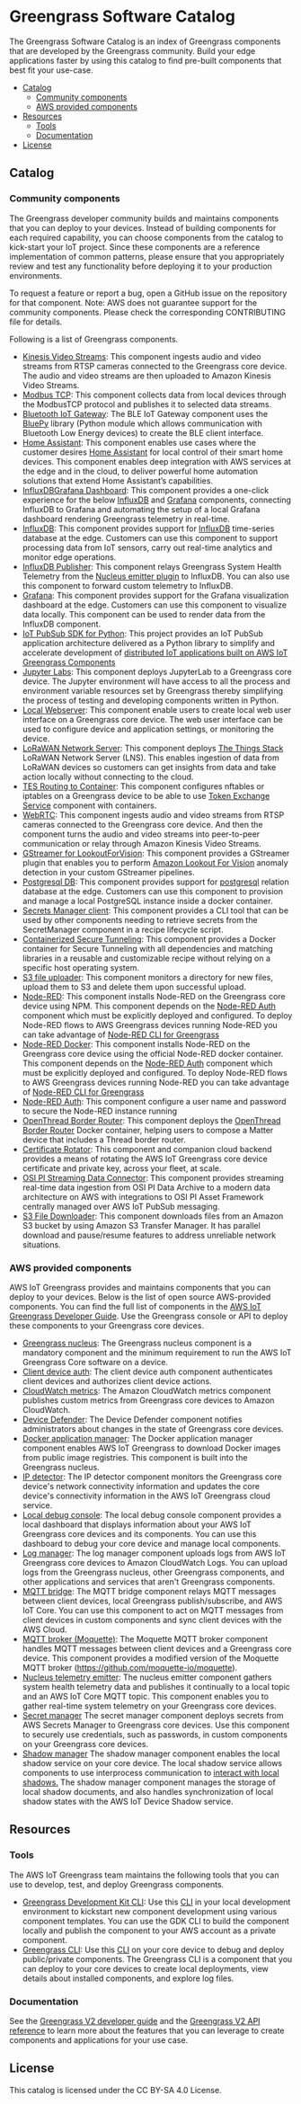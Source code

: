 # Greengrass Software Catalog

The Greengrass Software Catalog is an index of Greengrass components that are developed by the Greengrass community. Build your edge applications faster by using this catalog to find pre-built components that best fit your use-case.

- [Catalog](#catalog)
    - [Community components](#community-components)
    - [AWS provided components](#aws-provided-components)
- [Resources](#resources)
    - [Tools](#tools)
    - [Documentation](#documentation)
- [License](#license)

## Catalog

### Community components

The Greengrass developer community builds and maintains components that you can deploy to your devices. Instead of building components for each required capability, you can choose components from the catalog to kick-start your IoT project. Since these components are a reference implementation of common patterns, please ensure that you appropriately review and test any functionality before deploying it to your production environments.

To request a feature or report a bug, open a GitHub issue on the repository for that component. Note: AWS does not guarantee support for the community components. Please check the corresponding CONTRIBUTING file for details.

Following is a list of Greengrass components.
* [Kinesis Video Streams](https://github.com/awslabs/aws-greengrass-labs-kvs-stream-uploader): This component ingests audio and video streams from RTSP cameras connected to the Greengrass core device. The audio and video streams are then uploaded to Amazon Kinesis Video Streams.
* [Modbus TCP](https://github.com/awslabs/aws-greengrass-labs-modbus-tcp-protocol-adapter): This component collects data from local devices through the ModbusTCP protocol and publishes it to selected data streams.
* [Bluetooth IoT Gateway](https://github.com/awslabs/aws-greengrass-labs-bluetooth-gateway): The BLE IoT Gateway component uses the [BluePy](https://ianharvey.github.io/bluepy-doc/index.html) library (Python module which allows communication with Bluetooth Low Energy devices) to create the BLE client interface.
* [Home Assistant](https://github.com/awslabs/aws-greengrass-labs-component-for-home-assistant): This component enables use cases where the customer desires [Home Assistant](https://www.home-assistant.io/) for local control of their smart home devices. This component enables deep integration with AWS services at the edge and in the cloud, to deliver powerful home automation solutions that extend Home Assistant’s capabilities.
* [InfluxDBGrafana Dashboard](https://github.com/awslabs/aws-greengrass-labs-dashboard-influxdb-grafana): This component provides a one-click experience for the below [InfluxDB](https://github.com/awslabs/aws-greengrass-labs-database-influxdb) and [Grafana](https://github.com/awslabs/aws-greengrass-labs-dashboard-grafana) components, connecting InfluxDB to Grafana and automating the setup of a local Grafana dashboard rendering Greengrass telemetry in real-time.
* [InfluxDB](https://github.com/awslabs/aws-greengrass-labs-database-influxdb): This component provides support for [InfluxDB](https://www.influxdata.com/products/influxdb/) time-series database at the edge. Customers can use this component to support processing data from IoT sensors, carry out real-time analytics and monitor edge operations.
* [InfluxDB Publisher](https://github.com/awslabs/aws-greengrass-labs-telemetry-influxdbpublisher): This component relays Greengrass System Health Telemetry from the [Nucleus emitter plugin](https://github.com/aws-greengrass/aws-greengrass-telemetry-nucleus-emitter) to InfluxDB. You can also use this component to forward custom telemetry to InfluxDB.
* [Grafana](https://github.com/awslabs/aws-greengrass-labs-dashboard-grafana): This component provides support for the Grafana visualization dashboard at the edge. Customers can use this component to visualize data locally. This component can be used to render data from the InfluxDB component.
* [IoT PubSub SDK for Python](https://github.com/awslabs/aws-greengrass-labs-iot-pubsub-sdk-for-python): This project provides an IoT PubSub application architecture delivered as a Python library to simplify and accelerate development of [distributed IoT applications built on AWS IoT Greengrass Components](https://aws.amazon.com/blogs/iot/using-the-aws-greengrass-pubsub-sdk-to-develop-distributed-iot-pubsub-applications/)
* [Jupyter Labs](https://github.com/awslabs/aws-greengrass-labs-jupyterlab): This component deploys JupyterLab to a Greengrass core device. The Jupyter environment will have access to all the process and environment variable resources set by Greengrass thereby simplifying the process of testing and developing components written in Python.
* [Local Webserver](https://github.com/awslabs/aws-greengrass-labs-local-web-server): This component enable users to create local web user interface on a Greengrass core device. The web user interface can be used to configure device and application settings, or monitoring the device.
* [LoRaWAN Network Server](https://github.com/awslabs/aws-greengrass-labs-component-for-the-things-stack-lorawan): This component deploys [The Things Stack](https://github.com/TheThingsNetwork/lorawan-stack) LoRaWAN Network Server (LNS). This enables ingestion of data from LoRaWAN devices so customers can get insights from data and take action locally without connecting to the cloud.
* [TES Routing to Container](https://github.com/awslabs/aws-greengrass-labs-tes-router): This component configures nftables or iptables on a Greengrass device to be able to use [Token Exchange Service](https://docs.aws.amazon.com/greengrass/v2/developerguide/token-exchange-service-component.html) component with containers.
* [WebRTC](https://github.com/awslabs/aws-greengrass-labs-webrtc): This component ingests audio and video streams from RTSP cameras connected to the Greengrass core device. And then the component turns the audio and video streams into peer-to-peer communication or relay through Amazon Kinesis Video Streams.
* [GStreamer for LookoutForVision](https://github.com/awslabs/aws-greengrass-labs-lookoutvision-gstreamer): This component provides a GStreamer plugin that enables you to perform [Amazon Lookout For Vision](https://aws.amazon.com/lookout-for-vision/) anomaly detection in your custom GStreamer pipelines.
* [Postgresql DB](https://github.com/awslabs/aws-greengrass-labs-database-postgresql): This component provides support for [postgresql](https://www.postgresql.org/) relation database at the edge. Customers can use this component to provision and manage a local PostgreSQL instance inside a docker container. 
* [Secrets Manager client](https://github.com/awslabs/aws-greengrass-labs-secretsmanagerclient): This component provides a CLI tool that can be used by other components needing to retrieve secrets from the SecretManager component in a recipe lifecycle script.
* [Containerized Secure Tunneling](https://github.com/awslabs/aws-greengrass-labs-containerized-secure-tunneling): This component provides a Docker container for Secure Tunneling with all dependencies and matching libraries in a reusable and customizable recipe without relying on a specific host operating system.
* [S3 file uploader](https://github.com/awslabs/aws-greengrass-labs-s3-file-uploader): This component monitors a directory for new files, upload them to S3 and delete them upon successful upload.
* [Node-RED](https://github.com/awslabs/aws-greengrass-labs-nodered): This component installs Node-RED on the Greengrass core device using NPM. This component depends on the [Node-RED Auth](https://github.com/awslabs/aws-greengrass-labs-nodered-auth) component which must be explicitly deployed and configured. To deploy Node-RED flows to AWS Greengrass devices running Node-RED you can take advantage of [Node-RED CLI for Greengrass](https://github.com/awslabs/aws-greengrass-labs-node-red-app-cli)
* [Node-RED Docker](https://github.com/awslabs/aws-greengrass-labs-nodered-docker): This component installs Node-RED on the Greengrass core device using the official Node-RED docker container. This component depends on the [Node-RED Auth](https://github.com/awslabs/aws-greengrass-labs-nodered-auth) component which must be explicitly deployed and configured. To deploy Node-RED flows to AWS Greengrass devices running Node-RED you can take advantage of [Node-RED CLI for Greengrass](https://github.com/awslabs/aws-greengrass-labs-node-red-app-cli)
* [Node-RED Auth](https://github.com/awslabs/aws-greengrass-labs-nodered-auth): This component configure a user name and password to secure the Node-RED instance running 
* [OpenThread Border Router](https://github.com/awslabs/aws-greengrass-labs-openthread-border-router): This component deploys the [OpenThread Border Router](https://openthread.io/guides/border-router) Docker container, helping users to compose a Matter device that includes a Thread border router.
* [Certificate Rotator](https://github.com/awslabs/aws-greengrass-labs-certificate-rotator): This component and companion cloud backend provides a means of rotating the AWS IoT Greengrass core device certificate and private key, across your fleet, at scale.
* [OSI PI Streaming Data Connector](https://github.com/awslabs/osi-pi-streaming-data-connector): This component provides streaming real-time data ingestion from OSI PI Data Archive to a modern data architecture on AWS with integrations to OSI PI Asset Framework centrally managed over AWS IoT PubSub messaging.
* [S3 File Downloader](https://github.com/awslabs/aws-greengrass-labs-s3-file-downloader): This component downloads files from an Amazon S3 bucket by using Amazon S3 Transfer Manager. It has parallel download and pause/resume features to address unreliable network situations.

### AWS provided components

AWS IoT Greengrass provides and maintains components that you can deploy to your devices. Below is the list of open source AWS-provided components. You can find the full list of components in the [AWS IoT Greengrass Developer Guide](https://docs.aws.amazon.com/greengrass/v2/developerguide/public-components.html). Use the Greengrass console or API to deploy these components to your Greengrass core devices.

* [Greengrass nucleus](https://github.com/aws-greengrass/aws-greengrass-nucleus): The Greengrass nucleus component is a mandatory component and the minimum requirement to run the AWS IoT Greengrass Core software on a device.
* [Client device auth](https://github.com/aws-greengrass/aws-greengrass-client-device-auth): The client device auth component authenticates client devices and authorizes client device actions.
* [CloudWatch metrics](https://github.com/aws-greengrass/aws-greengrass-cloudwatch-metrics): The Amazon CloudWatch metrics component publishes custom metrics from Greengrass core devices to Amazon CloudWatch.
* [Device Defender](https://github.com/aws-greengrass/aws-greengrass-device-defender): The Device Defender component notifies administrators about changes in the state of Greengrass core devices.
* [Docker application manager](https://github.com/aws-greengrass/aws-greengrass-nucleus/tree/main/src/main/java/com/aws/greengrass/componentmanager/plugins/docker): The Docker application manager component enables AWS IoT Greengrass to download Docker images from public image registries. This component is built into the Greengrass nucleus.
* [IP detector](https://github.com/aws-greengrass/aws-greengrass-ip-detector): The IP detector component monitors the Greengrass core device's network connectivity information and updates the core device's connectivity information in the AWS IoT Greengrass cloud service.
* [Local debug console](https://github.com/aws-greengrass/aws-greengrass-localdebugconsole): The local debug console component provides a local dashboard that displays information about your AWS IoT Greengrass core devices and its components. You can use this dashboard to debug your core device and manage local components.
* [Log manager](https://github.com/aws-greengrass/aws-greengrass-log-manager): The log manager component uploads logs from AWS IoT Greengrass core devices to Amazon CloudWatch Logs. You can upload logs from the Greengrass nucleus, other Greengrass components, and other applications and services that aren't Greengrass components.
* [MQTT bridge](https://github.com/aws-greengrass/aws-greengrass-mqtt-bridge): The MQTT bridge component relays MQTT messages between client devices, local Greengrass publish/subscribe, and AWS IoT Core. You can use this component to act on MQTT messages from client devices in custom components and sync client devices with the AWS Cloud.
* [MQTT broker (Moquette)](https://github.com/aws-greengrass/aws-greengrass-moquette-mqtt): The Moquette MQTT broker component handles MQTT messages between client devices and a Greengrass core device. This component provides a modified version of the Moquette MQTT broker (https://github.com/moquette-io/moquette).
* [Nucleus telemetry emitter](https://github.com/aws-greengrass/aws-greengrass-telemetry-nucleus-emitter): The nucleus emitter component gathers system health telemetry data and publishes it continually to a local topic and an AWS IoT Core MQTT topic. This component enables you to gather real-time system telemetry on your Greengrass core devices.
* [Secret manager](https://github.com/aws-greengrass/aws-greengrass-secret-manager) The secret manager component deploys secrets from AWS Secrets Manager to Greengrass core devices. Use this component to securely use credentials, such as passwords, in custom components on your Greengrass core devices.
* [Shadow manager](https://github.com/aws-greengrass/aws-greengrass-shadow-manager) The shadow manager component enables the local shadow service on your core device. The local shadow service allows components to use interprocess communication to [interact with local shadows.](https://docs.aws.amazon.com/greengrass/v2/developerguide/ipc-local-shadows.html)  The shadow manager component manages the storage of local shadow documents, and also handles synchronization of local shadow states with the AWS IoT Device Shadow service.


## Resources

### Tools

The AWS IoT Greengrass team maintains the following tools that you can use to develop, test, and deploy Greengrass components.

* [Greengrass Development Kit CLI](https://github.com/aws-greengrass/aws-greengrass-gdk-cli): Use this [CLI](https://docs.aws.amazon.com/greengrass/v2/developerguide/greengrass-development-kit-cli.html) in your local development environment to kickstart new component development using various component templates. You can use the GDK CLI to build the component locally and publish the component to your AWS account as a private component.
* [Greengrass CLI](https://github.com/aws-greengrass/aws-greengrass-cli): Use this [CLI](https://docs.aws.amazon.com/greengrass/v2/developerguide/gg-cli.html) on your core device to debug and deploy public/private components. The Greengrass CLI is a component that you can deploy to your core devices to create local deployments, view details about installed components, and explore log files.

### Documentation

See the [Greengrass V2 developer guide](https://docs.aws.amazon.com/greengrass/v2/developerguide/what-is-iot-greengrass.html) and the [Greengrass V2 API reference](https://docs.aws.amazon.com/greengrass/v2/APIReference/Welcome.html) to learn more about the features that you can leverage to create components and applications for your use case.

## License

This catalog is licensed under the CC BY-SA 4.0 License. 
